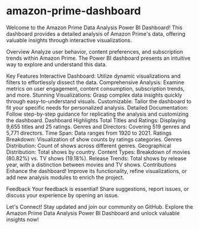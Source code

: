 # amazon-prime-dashboard
Welcome to the Amazon Prime Data Analysis Power BI Dashboard! This dashboard provides a detailed analysis of Amazon Prime's data, offering valuable insights through interactive visualizations.

Overview
Analyze user behavior, content preferences, and subscription trends within Amazon Prime. The Power BI dashboard presents an intuitive way to explore and understand this data.

Key Features
Interactive Dashboard: Utilize dynamic visualizations and filters to effortlessly dissect the data.
Comprehensive Analysis: Examine metrics on user engagement, content consumption, subscription trends, and more.
Stunning Visualizations: Grasp complex data insights quickly through easy-to-understand visuals.
Customizable: Tailor the dashboard to fit your specific needs for personalized analysis.
Detailed Documentation: Follow step-by-step guidance for replicating the analysis and customizing the dashboard.
Dashboard Highlights
Total Titles and Ratings: Displaying 9,655 titles and 25 ratings.
Genres and Directors: Covering 519 genres and 5,771 directors.
Time Span: Data ranges from 1920 to 2021.
Ratings Breakdown: Visualization of show counts by ratings categories.
Genres Distribution: Count of shows across different genres.
Geographical Distribution: Total shows by country.
Content Types: Breakdown of movies (80.82%) vs. TV shows (19.18%).
Release Trends: Total shows by release year, with a distinction between movies and TV shows.
Contributions
Enhance the dashboard! Improve its functionality, refine visualizations, or add new analysis modules to enrich the project.

Feedback
Your feedback is essential! Share suggestions, report issues, or discuss your experience by opening an issue.

Let's Connect!
Stay updated and join our community on GitHub. Explore the Amazon Prime Data Analysis Power BI Dashboard and unlock valuable insights now!





